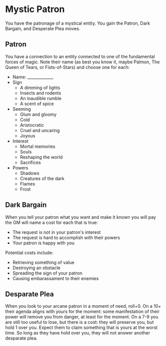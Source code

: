 # Mystic Patron

You have the patronage of a mystical entity. You gain the Patron, Dark Bargain,
and Desperate Plea moves.

## Patron

You have a connection to an entity connected to one of the fundamental forces
of magic. Note their name (as best you know it, maybe Palmon, The Queen of
Tears, or Fists-of-Stars) and choose one for each:

* Name: _____________
* Sign
  * A dimming of lights
  * Insects and rodents
  * An inaudible rumble
  * A scent of spice
* Seeming
  * Glum and gloomy
  * Cold
  * Aristocratic
  * Cruel and uncaring
  * Joyous
* Interest
  * Mortal memories
  * Souls
  * Reshaping the world
  * Sacrifices
* Powers
  * Shadows
  * Creatures of the dark
  * Flames
  * Frost

## Dark Bargain

When you tell your patron what you want and make it known you will pay the GM
will name a cost for each that is true:

* The request is not in your patron's interest
* The request is hard to accomplish with their powers
* Your patron is happy with you

Potential costs include:

* Retrieving something of value
* Destroying an obstacle
* Spreading the sign of your patron
* Causing embarassament to their enemies

## Desparate Plea

When you look to your arcane patron in a moment of need, roll+0. On a 10+ their
agenda aligns with yours for the moment: some manifestation of their power will
remove you from danger, at least for the moment. On a 7-9 you are still too
useful to lose, but there is a cost: they will preserve you, but hold 1 over
you. Expect them to claim something that is yours at the worst time. So long as
they have hold over you, they will not answer another desparate plea.
